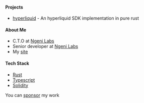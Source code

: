 #### Projects
- [hyperliquid] - An hyperliquid SDK implementation in pure rust
 

#### About Me
- C.T.O at [Ngeni Labs]
- Senior developer at [Ngeni Labs]
- My [site]
  
#### Tech Stack
- [Rust]
- [Typescript] 
- [Solidity]

You can [sponsor] my work

[hyperliquid]: https://github.com/dennohpeter/hyperliquid
[Ngeni Labs]: https://ngeni.io
[site]: https://dennohpeter.com
[Rust]: https://www.rust-lang.org/
[Typescript]: https://www.typescriptlang.org/
[Solidity]: https://docs.soliditylang.org
[sponsor]: https://github.com/sponsors/dennohpeter
